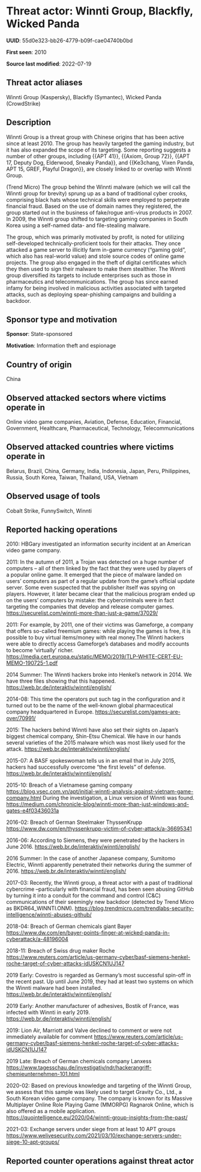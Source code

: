 # Threat actor: Winnti Group, Blackfly, Wicked Panda

**UUID**: 55d0e323-bb26-4779-b09f-cae04740b0bd

**First seen**: 2010

**Source last modified**: 2022-07-19

## Threat actor aliases

Winnti Group (Kaspersky), Blackfly (Symantec), Wicked Panda (CrowdStrike)

## Description

Winnti Group is a threat group with Chinese origins that has been active since at least 2010. The group has heavily targeted the gaming industry, but it has also expanded the scope of its targeting. Some reporting suggests a number of other groups, including {{APT 41}}, {{Axiom, Group 72}}, {{APT 17, Deputy Dog, Elderwood, Sneaky Panda}}, and {{Ke3chang, Vixen Panda, APT 15, GREF, Playful Dragon}}, are closely linked to or overlap with Winnti Group.

(Trend Micro) The group behind the Winnti malware (which we will call the Winnti group for brevity) sprung up as a band of traditional cyber crooks, comprising black hats whose technical skills were employed to perpetrate financial fraud. Based on the use of domain names they registered, the group started out in the business of fake/rogue anti-virus products in 2007. In 2009, the Winnti group shifted to targeting gaming companies in South Korea using a self-named data- and file-stealing malware.

The group, which was primarily motivated by profit, is noted for utilizing self-developed technically-proficient tools for their attacks. They once attacked a game server to illicitly farm in-game currency (“gaming gold”, which also has real-world value) and stole source codes of online game projects. The group also engaged in the theft of digital certificates which they then used to sign their malware to make them stealthier. The Winnti group diversified its targets to include enterprises such as those in pharmaceutics and telecommunications. The group has since earned infamy for being involved in malicious activities associated with targeted attacks, such as deploying spear-phishing campaigns and building a backdoor.

## Sponsor type and motivation

**Sponsor**: State-sponsored

**Motivation**: Information theft and espionage


## Country of origin

China

## Observed attacked sectors where victims operate in

Online video game companies, Aviation, Defense, Education, Financial, Government, Healthcare, Pharmaceutical, Technology, Telecommunications

## Observed attacked countries where victims operate in

Belarus, Brazil, China, Germany, India, Indonesia, Japan, Peru, Philippines, Russia, South Korea, Taiwan, Thailand, USA, Vietnam

## Observed usage of tools

Cobalt Strike, FunnySwitch, Winnti

## Reported hacking operations

2010: HBGary investigated an information security incident at an American video game company.

2011: In the autumn of 2011, a Trojan was detected on a huge number of computers – all of them linked by the fact that they were used by players of a popular online game. It emerged that the piece of malware landed on users’ computers as part of a regular update from the game’s official update server. Some even suspected that the publisher itself was spying on players. However, it later became clear that the malicious program ended up on the users’ computers by mistake: the cybercriminals were in fact targeting the companies that develop and release computer games.
https://securelist.com/winnti-more-than-just-a-game/37029/

2011: For example, by 2011, one of their victims was Gameforge, a company that offers so-called freemium games: while playing the games is free, it is possible to buy virtual items/money with real money.The Winnti hackers were able to directly access Gameforge’s databases and modify accounts to become ‘virtually’ richer.
https://media.cert.europa.eu/static/MEMO/2019/TLP-WHITE-CERT-EU-MEMO-190725-1.pdf

2014 Summer: The Winnti hackers broke into Henkel’s network in 2014. We have three files showing that this happened.
https://web.br.de/interaktiv/winnti/english/

2014-08: This time the operators put such tag in the configuration and it turned out to be the name of the well-known global pharmaceutical company headquartered in Europe.
https://securelist.com/games-are-over/70991/

2015: The hackers behind Winnti have also set their sights on Japan’s biggest chemical company, Shin-Etsu Chemical. We have in our hands several varieties of the 2015 malware which was most likely used for the attack.
https://web.br.de/interaktiv/winnti/english/

2015-07: A BASF spokeswoman tells us in an email that in July 2015, hackers had successfully overcome “the first levels” of defense.
https://web.br.de/interaktiv/winnti/english/

2015-10: Breach of a Vietnamese gaming company
https://blog.vsec.com.vn/apt/initial-winnti-analysis-against-vietnam-game-company.html
During the investigation, a Linux version of Winnti was found.
https://medium.com/chronicle-blog/winnti-more-than-just-windows-and-gates-e4f03436031a

2016-02: Breach of German Steelmaker ThyssenKrupp
https://www.dw.com/en/thyssenkrupp-victim-of-cyber-attack/a-36695341

2016-06: According to Siemens, they were penetrated by the hackers in June 2016.
https://web.br.de/interaktiv/winnti/english/

2016 Summer: In the case of another Japanese company, Sumitomo Electric, Winnti apparently penetrated their networks during the summer of 2016.
https://web.br.de/interaktiv/winnti/english/

2017-03: Recently, the Winnti group, a threat actor with a past of traditional cybercrime –particularly with financial fraud, has been seen abusing GitHub by turning it into a conduit for the command and control (C&C) communications of their seemingly new backdoor (detected by Trend Micro as BKDR64_WINNTI.ONM).
https://blog.trendmicro.com/trendlabs-security-intelligence/winnti-abuses-github/

2018-04: Breach of German chemicals giant Bayer
https://www.dw.com/en/bayer-points-finger-at-wicked-panda-in-cyberattack/a-48196004

2018-11: Breach of Swiss drug maker Roche
https://www.reuters.com/article/us-germany-cyber/basf-siemens-henkel-roche-target-of-cyber-attacks-idUSKCN1UJ147

2019 Early: Covestro is regarded as Germany’s most successful spin-off in the recent past. Up until June 2019, they had at least two systems on which the Winnti malware had been installed.
https://web.br.de/interaktiv/winnti/english/

2019 Early: Another manufacturer of adhesives, Bostik of France, was infected with Winnti in early 2019.
https://web.br.de/interaktiv/winnti/english/

2019: Lion Air, Marriott and Valve declined to comment or were not immediately available for comment
https://www.reuters.com/article/us-germany-cyber/basf-siemens-henkel-roche-target-of-cyber-attacks-idUSKCN1UJ147

2019 Late: Breach of German chemicals company Lanxess
https://www.tagesschau.de/investigativ/ndr/hackerangriff-chemieunternehmen-101.html

2020-02: Based on previous knowledge and targeting of the Winnti Group, we assess that this sample was likely used to target Gravity Co., Ltd., a South Korean video game company. The company is known for its Massive Multiplayer Online Role Playing Game (MMORPG) Ragnarok Online, which is also offered as a mobile application.
https://quointelligence.eu/2020/04/winnti-group-insights-from-the-past/

2021-03: Exchange servers under siege from at least 10 APT groups
https://www.welivesecurity.com/2021/03/10/exchange-servers-under-siege-10-apt-groups/

## Reported counter operations against threat actor





